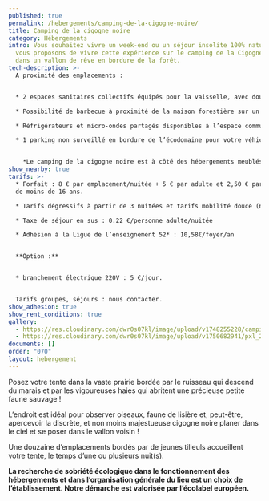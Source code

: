 ```yaml
---
published: true
permalink: /hebergements/camping-de-la-cigogne-noire/
title: Camping de la cigogne noire
category: Hébergements
intro: Vous souhaitez vivre un week-end ou un séjour insolite 100% nature, nous
  vous proposons de vivre cette expérience sur le camping de la Cigogne noire,
  dans un vallon de rêve en bordure de la forêt.
tech-description: >-
  A proximité des emplacements :


  * 2 espaces sanitaires collectifs équipés pour la vaisselle, avec douches (eau chaude) au milieu du camping et un deuxième avec douches, WC et bacs vaisselle pour les sanitaires situés à côté de l’accueil.

  * Possibilité de barbecue à proximité de la maison forestière sur un espace dédié.

  * Réfrigérateurs et micro-ondes partagés disponibles à l’espace commun à côté de la maison forestière.

  * 1 parking non surveillé en bordure de l’écodomaine pour votre véhicule (10 places). Les déplacements à l’intérieur du camping se font à pied.


    *Le camping de la cigogne noire est à côté des hébergements meublés de Chemins de Traverse (10 hébergements) et d’un espace réservé aux accueils de groupes (ponctuels). Le site est vaste, plus de 2 hectares, il y a de la place pour tous et nous veillons à ce que chacun trouve quiétude et intimité.*
show_nearby: true
tarifs: >-
  * Forfait : 8 € par emplacement/nuitée + 5 € par adulte et 2,50 € par enfant
  de moins de 16 ans.

  * Tarifs dégressifs à partir de 3 nuitées et tarifs mobilité douce (nous contacter)

  * Taxe de séjour en sus : 0.22 €/personne adulte/nuitée

  * Adhésion à la Ligue de l’enseignement 52* : 10,58€/foyer/an


  **Option :**


  * branchement électrique 220V : 5 €/jour.


  Tarifs groupes, séjours : nous contacter.
show_adhesion: true
show_rent_conditions: true
gallery:
  - https://res.cloudinary.com/dwr0s07kl/image/upload/v1748255228/camping-ete-2024jpg-1-_ij2ffu.jpg
  - https://res.cloudinary.com/dwr0s07kl/image/upload/v1750682941/pxl_20240729_211135836.night-corrected2_dsdrgi.jpg
documents: []
order: "070"
layout: hebergement
---
```

Posez votre tente dans la vaste prairie bordée par le ruisseau qui descend du marais et par les vigoureuses haies qui abritent une précieuse petite faune sauvage !

L’endroit est idéal pour observer oiseaux, faune de lisière et, peut-être, apercevoir la discrète, et non moins majestueuse cigogne noire planer dans le ciel et se poser dans le vallon voisin !

Une douzaine d’emplacements bordés par de jeunes tilleuls accueillent votre tente, le temps d’une ou plusieurs nuit(s).

**La recherche de sobriété écologique dans le fonctionnement des hébergements et dans l’organisation générale du lieu est un choix de l’établissement. Notre démarche est valorisée par l’écolabel européen.**

